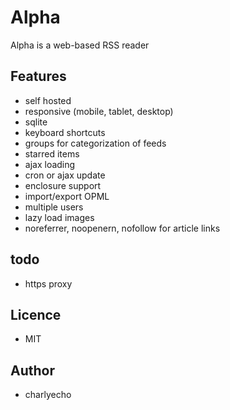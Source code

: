 # Alpha

Alpha is a web-based RSS reader

## Features
- self hosted
- responsive (mobile, tablet, desktop)
- sqlite
- keyboard shortcuts
- groups for categorization of feeds
- starred items
- ajax loading
- cron or ajax update
- enclosure support
- import/export OPML
- multiple users
- lazy load images
- noreferrer, noopenern, nofollow for article links

## todo
- https proxy

## Licence
- MIT

## Author
- charlyecho